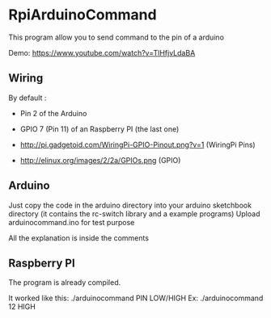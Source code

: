 RpiArduinoCommand
=================

This program allow you to send command to the pin of a arduino

Demo:
https://www.youtube.com/watch?v=TlHfjvLdaBA


Wiring
----
By default : 
* Pin 2 of the Arduino
* GPIO 7 (Pin 11) of an Raspberry PI (the last one)

* http://pi.gadgetoid.com/WiringPi-GPIO-Pinout.png?v=1 (WiringPi Pins)
* http://elinux.org/images/2/2a/GPIOs.png (GPIO)



Arduino
-----

Just copy the code in the arduino directory into your arduino sketchbook directory (it contains the rc-switch library and a example programs)
Upload arduinocommand.ino for test purpose

All the explanation is inside the comments

Raspberry PI
-----

The program is already compiled.

It worked like this:
./arduinocommand PIN LOW/HIGH
Ex: ./arduinocommand 12 HIGH
